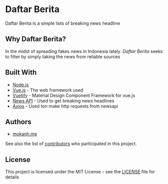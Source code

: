 # Daftar Berita 

Daftar Berita is a simple lists of breaking news headline 

## Why Daftar Berita?

In the midst of spreading fakes news in Indonesia lately. *Daftar Berita* seeks to filter by simply taking the news from reliable sources


## Built With

* [Node.js](https://nodejs.org/en/)
* [Vue.js](https://vuejs.org/v2/guide/) - The web framework used
* [Vuetify](https://vuetifyjs.com/) - Material Design Component Framework for vue.js
* [News API](https://newsapi.org/) - Used to get breaking news headlines
* [Axios](https://github.com/axios/axios) - Used ton make http requests from newsapi


## Authors

* [mokanh.me](http://mokanh.me)

See also the list of [contributors](https://github.com/mokanh/daftarberita/contributors) who participated in this project.

## License

This project is licensed under the MIT License - see the [LICENSE](LICENSE) file for details

